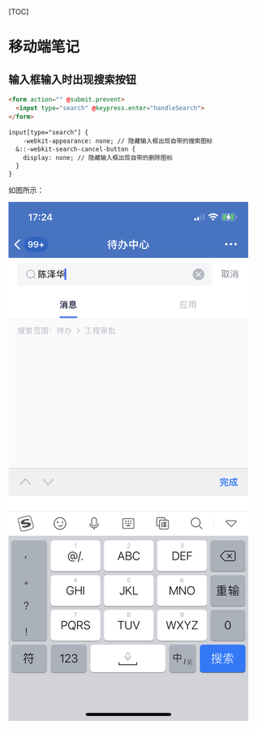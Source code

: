 [TOC]

# 移动端笔记

## 输入框输入时出现搜索按钮

```html
<form action="" @submit.prevent>
  <input type="search" @keypress.enter="handleSearch">
</form>
```

```less
input[type="search"] {
	-webkit-appearance: none; // 隐藏输入框出现自带的搜索图标
  &::-webkit-search-cancel-button {
    display: none; // 隐藏输入框出现自带的删除图标
  }
}
```



如图所示：

![img](移动端web.assets/607A62A5167E80995C0477633F4805DC.png)